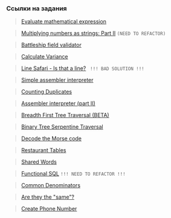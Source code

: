 ### Ссылки на задания
> [Evaluate mathematical expression](https://www.codewars.com/kata/52a78825cdfc2cfc87000005) 

> [Multiplying numbers as strings: Part II](https://www.codewars.com/kata/5923fbc72eafa9bcff00011a/train/javascript) `(NEED TO REFACTOR)`

> [Battleship field validator](https://www.codewars.com/kata/52bb6539a4cf1b12d90005b7/train/javascript)

> [Calculate Variance](https://www.codewars.com/kata/5266fba01283974e720000fa/javascript)

> [Line Safari - Is that a line?](https://www.codewars.com/kata/59c5d0b0a25c8c99ca000237) ` !!! BAD SOLUTION !!!`

> [Simple assembler interpreter](https://www.codewars.com/kata/58e24788e24ddee28e000053/solutions/javascript)

> [Counting Duplicates](https://www.codewars.com/kata/54bf1c2cd5b56cc47f0007a1)

> [Assembler interpreter (part II)](https://www.codewars.com/kata/58e61f3d8ff24f774400002c/javascript)

> [Breadth First Tree Traversal (BETA)](https://www.codewars.com/kata/56c69bdd7c84beb576000072)

> [Binary Tree Serpentine Traversal](https://www.codewars.com/kata/5268988a1034287628000156)

> [Decode the Morse code](https://www.codewars.com/kata/54b724efac3d5402db00065e)

> [Restaurant Tables](https://www.codewars.com/kata/598c1bc6a04cd3b8dd000012)

> [Shared Words](https://www.codewars.com/kata/60c9fb4f4875c5003dd57747)

> [Functional SQL](https://www.codewars.com/kata/545434090294935e7d0010ab) ` !!! NEED TO REFACTOR !!! `

> [Common Denominators](https://www.codewars.com/kata/54d7660d2daf68c619000d95)

> [Are they the "same"?](https://www.codewars.com/kata/550498447451fbbd7600041c)

> [Create Phone Number](https://www.codewars.com/kata/525f50e3b73515a6db000b83)
